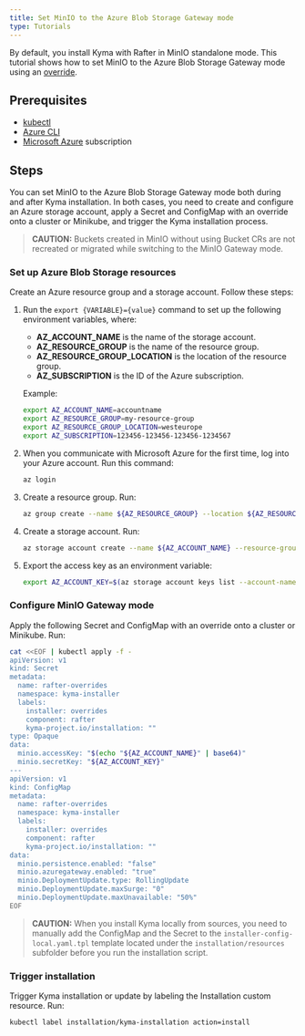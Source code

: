 ```yaml
---
title: Set MinIO to the Azure Blob Storage Gateway mode
type: Tutorials
---
```


By default, you install Kyma with Rafter in MinIO standalone mode. This tutorial shows how to set MinIO to the Azure Blob Storage Gateway mode using an [override](/root/kyma/#configuration-helm-overrides-for-kyma-installation).

## Prerequisites

- [kubectl](https://kubernetes.io/docs/tasks/tools/install-kubectl/)
- [Azure CLI](https://docs.microsoft.com/en-us/cli/azure)
- [Microsoft Azure](http://azure.com) subscription

## Steps

You can set MinIO to the Azure Blob Storage Gateway mode both during and after Kyma installation. In both cases, you need to create and configure an Azure storage account, apply a Secret and ConfigMap with an override onto a cluster or Minikube, and trigger the Kyma installation process.

>**CAUTION:** Buckets created in MinIO without using Bucket CRs are not recreated or migrated while switching to the MinIO Gateway mode.

### Set up Azure Blob Storage resources

Create an Azure resource group and a storage account. Follow these steps:

1. Run the `export {VARIABLE}={value}` command to set up the following environment variables, where:

    - **AZ_ACCOUNT_NAME** is the name of the storage account.
    - **AZ_RESOURCE_GROUP** is the name of the resource group.
    - **AZ_RESOURCE_GROUP_LOCATION** is the location of the resource group.
    - **AZ_SUBSCRIPTION** is the ID of the Azure subscription.

    Example:

    ```bash
    export AZ_ACCOUNT_NAME=accountname
    export AZ_RESOURCE_GROUP=my-resource-group
    export AZ_RESOURCE_GROUP_LOCATION=westeurope
    export AZ_SUBSCRIPTION=123456-123456-123456-1234567
    ```

2. When you communicate with Microsoft Azure for the first time, log into your Azure account. Run this command:

    ```bash
    az login
    ```

3. Create a resource group. Run:

    ```bash
    az group create --name ${AZ_RESOURCE_GROUP} --location ${AZ_RESOURCE_GROUP_LOCATION} --subscription ${AZ_SUBSCRIPTION}
    ```

4. Create a storage account. Run:

    ```bash
    az storage account create --name ${AZ_ACCOUNT_NAME} --resource-group ${AZ_RESOURCE_GROUP} --subscription ${AZ_SUBSCRIPTION}
    ```

5. Export the access key as an environment variable:

    ```bash
    export AZ_ACCOUNT_KEY=$(az storage account keys list --account-name "${AZ_ACCOUNT_NAME}" --resource-group "${AZ_RESOURCE_GROUP}" --query "[?keyName=='key1'].value" --output tsv | base64)
    ```

### Configure MinIO Gateway mode

Apply the following Secret and ConfigMap with an override onto a cluster or Minikube. Run:

```bash
cat <<EOF | kubectl apply -f -
apiVersion: v1
kind: Secret
metadata:
  name: rafter-overrides
  namespace: kyma-installer
  labels:
    installer: overrides
    component: rafter
    kyma-project.io/installation: ""
type: Opaque
data:
  minio.accessKey: "$(echo "${AZ_ACCOUNT_NAME}" | base64)"
  minio.secretKey: "${AZ_ACCOUNT_KEY}"
---
apiVersion: v1
kind: ConfigMap
metadata:
  name: rafter-overrides
  namespace: kyma-installer
  labels:
    installer: overrides
    component: rafter
    kyma-project.io/installation: ""
data:
  minio.persistence.enabled: "false"
  minio.azuregateway.enabled: "true"
  minio.DeploymentUpdate.type: RollingUpdate
  minio.DeploymentUpdate.maxSurge: "0"
  minio.DeploymentUpdate.maxUnavailable: "50%"
EOF
```

>**CAUTION:** When you install Kyma locally from sources, you need to manually add the ConfigMap and the Secret to the `installer-config-local.yaml.tpl` template located under the `installation/resources` subfolder before you run the installation script.

### Trigger installation

Trigger Kyma installation or update by labeling the Installation custom resource. Run:

```bash
kubectl label installation/kyma-installation action=install
```
